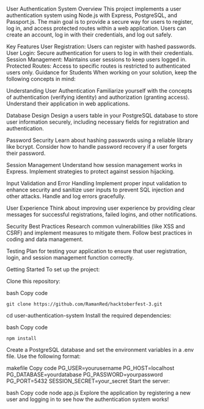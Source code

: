 User Authentication System
Overview
This project implements a user authentication system using Node.js with Express, PostgreSQL, and Passport.js. The main goal is to provide a secure way for users to register, log in, and access protected routes within a web application. Users can create an account, log in with their credentials, and log out safely.

Key Features
User Registration: Users can register with hashed passwords.
User Login: Secure authentication for users to log in with their credentials.
Session Management: Maintains user sessions to keep users logged in.
Protected Routes: Access to specific routes is restricted to authenticated users only.
Guidance for Students
When working on your solution, keep the following concepts in mind:

Understanding User Authentication
Familiarize yourself with the concepts of authentication (verifying identity) and authorization (granting access). Understand their application in web applications.

Database Design
Design a users table in your PostgreSQL database to store user information securely, including necessary fields for registration and authentication.

Password Security
Learn about hashing passwords using a reliable library like bcrypt. Consider how to handle password recovery if a user forgets their password.

Session Management
Understand how session management works in Express. Implement strategies to protect against session hijacking.

Input Validation and Error Handling
Implement proper input validation to enhance security and sanitize user inputs to prevent SQL injection and other attacks. Handle and log errors gracefully.

User Experience
Think about improving user experience by providing clear messages for successful registrations, failed logins, and other notifications.

Security Best Practices
Research common vulnerabilities (like XSS and CSRF) and implement measures to mitigate them. Follow best practices in coding and data management.

Testing
Plan for testing your application to ensure that user registration, login, and session management function correctly.

Getting Started
To set up the project:

Clone this repository:

bash
Copy code
     
    git clone https://github.com/RamanRed/hacktoberfest-3.git
cd user-authentication-system
Install the required dependencies:

bash
Copy code
           
    npm install
Create a PostgreSQL database and set the environment variables in a .env file. Use the following format:

makefile
Copy code
PG_USER=yourusername
PG_HOST=localhost
PG_DATABASE=yourdatabase
PG_PASSWORD=yourpassword
PG_PORT=5432
SESSION_SECRET=your_secret
Start the server:

bash
Copy code
node app.js
Explore the application by registering a new user and logging in to see how the authentication system works!
